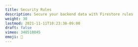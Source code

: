 ```yaml
---
title: Security Rules
description: Secure your backend data with Firestore rules
weight: 30
lastmod: 2021-11-11T10:23:30-09:00
draft: false
vimeo: 348518845
emoji: 📱
---
```


